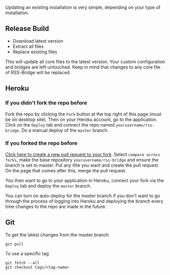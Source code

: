 Updating an existing installation is very simple, depending on your type of installation.

## Release Build

* Download latest version
* Extract all files
* Replace existing files

This will update all core files to the latest version. Your custom configuration and bridges are left untouched. Keep in mind that changes to any core file of RSS-Bridge will be replaced.

## Heroku

### If you didn't fork the repo before

Fork the repo by clicking the `Fork` button at the top right of this page (must be on desktop site). Then on your Heroku account, go to the application. Click on the `Deploy` tab and connect the repo named `yourusername/rss-bridge`. Do a manual deploy of the `master` branch.

### If you forked the repo before

[Click here to create a new pull request to your fork](https://github.com/RSS-Bridge/rss-bridge/pull/new/master). Select `compare across forks`, make the base repository `yourusername/rss-bridge` and ensure the branch is set to master. Put any title you want and create the pull request. On the page that comes after this, merge the pull request.

You then want to go to your application in Heroku, connect your fork via the `Deploy` tab and deploy the `master` branch.

You can turn on auto-deploy for the master branch if you don't want to go through the process of logging into Heroku and deploying the branch every time changes to the repo are made in the future. 

## Git

To get the latest changes from the master branch

```
git pull
```

To use a specific tag

```
git fetch --all
git checkout tags/<tag-name>
```